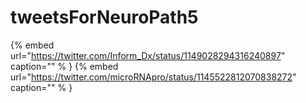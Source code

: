 # tweetsForNeuroPath5

{% embed url="https://twitter.com/Inform_Dx/status/1149028294316240897"  caption="" % }
{% embed url="https://twitter.com/microRNApro/status/1145522812070838272"  caption="" % }
